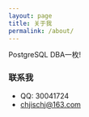 ```yaml
---
layout: page
title: 关于我
permalink: /about/
---
```


PostgreSQL DBA一枚!


### 联系我
- QQ: 30041724
- [chjischj@163.com](mailto:chjischj@163.com)